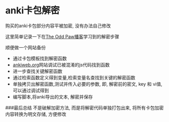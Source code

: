 # anki卡包解密
购买的anki卡包部分内容平被加密, 没有办法自己修改

这里简单记录一下在[The Odd Paw播客](https://oddpaw.com/2023/07/decrypt-anki-deck/)学习到的解密步骤

顺便做一个网站备份

- 通过卡包模板找到解密函数
- [ankiweb.org](ankiweb.org)网站调试已被混淆的js代码找到函数
- 进一步查找关键解密函数
- 通过检索函数定义得到变量,检索变量名查找到关键的解密函数
- 单独拷贝出解密函数,测试并传入必要的参数, 即, 解密前的密文, key 和 vi值, 可以通过调试得到
- 编写脚本,将anki导出的文本, 解密并保存

###最后总结
不是破解加密方法, 而是将解密代码单独打包出来, 将所有卡包加密内容转换为明文存储, 方便修改